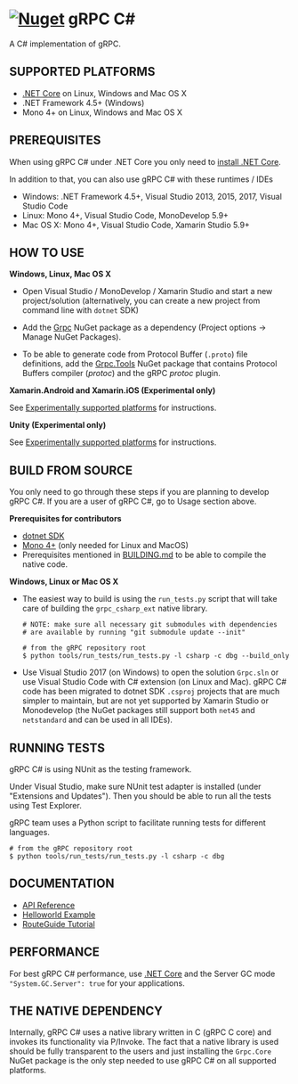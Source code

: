 [![Nuget](https://img.shields.io/nuget/v/Grpc.svg)](http://www.nuget.org/packages/Grpc/)
gRPC C#
=======

A C# implementation of gRPC.

SUPPORTED PLATFORMS
------------------

- [.NET Core](https://dotnet.github.io/) on Linux, Windows and Mac OS X 
- .NET Framework 4.5+ (Windows)
- Mono 4+ on Linux, Windows and Mac OS X

PREREQUISITES
--------------

When using gRPC C# under .NET Core you only need to [install .NET Core](https://www.microsoft.com/net/core).

In addition to that, you can also use gRPC C# with these runtimes / IDEs
- Windows: .NET Framework 4.5+, Visual Studio 2013, 2015, 2017, Visual Studio Code
- Linux: Mono 4+, Visual Studio Code, MonoDevelop 5.9+ 
- Mac OS X: Mono 4+, Visual Studio Code, Xamarin Studio 5.9+

HOW TO USE
--------------

**Windows, Linux, Mac OS X**

- Open Visual Studio / MonoDevelop / Xamarin Studio and start a new project/solution (alternatively, you can create a new project from command line with `dotnet` SDK)

- Add the [Grpc](https://www.nuget.org/packages/Grpc/) NuGet package as a dependency (Project options -> Manage NuGet Packages). 

- To be able to generate code from Protocol Buffer (`.proto`) file definitions, add the [Grpc.Tools](https://www.nuget.org/packages/Grpc.Tools/) NuGet package that contains Protocol Buffers compiler (_protoc_) and the gRPC _protoc_ plugin.

**Xamarin.Android and Xamarin.iOS (Experimental only)**

See [Experimentally supported platforms](experimental) for instructions.

**Unity (Experimental only)**

See [Experimentally supported platforms](experimental) for instructions.

BUILD FROM SOURCE
-----------------

You only need to go through these steps if you are planning to develop gRPC C#.
If you are a user of gRPC C#, go to Usage section above.

**Prerequisites for contributors**

- [dotnet SDK](https://www.microsoft.com/net/core)
- [Mono 4+](https://www.mono-project.com/) (only needed for Linux and MacOS)
- Prerequisites mentioned in [BUILDING.md](../../BUILDING.md#pre-requisites)
  to be able to compile the native code.

**Windows, Linux or Mac OS X**

- The easiest way to build is using the `run_tests.py` script that will take care of building the `grpc_csharp_ext` native library.
  
  ```
  # NOTE: make sure all necessary git submodules with dependencies 
  # are available by running "git submodule update --init"
  
  # from the gRPC repository root
  $ python tools/run_tests/run_tests.py -l csharp -c dbg --build_only
  ```

- Use Visual Studio 2017 (on Windows) to open the solution `Grpc.sln` or use Visual Studio Code with C# extension (on Linux and Mac). gRPC C# code has been migrated to
  dotnet SDK `.csproj` projects that are much simpler to maintain, but are not yet supported by Xamarin Studio or Monodevelop (the NuGet packages still
  support both `net45` and `netstandard` and can be used in all IDEs).

RUNNING TESTS
-------------

gRPC C# is using NUnit as the testing framework.

Under Visual Studio, make sure NUnit test adapter is installed (under "Extensions and Updates").
Then you should be able to run all the tests using Test Explorer.

gRPC team uses a Python script to facilitate running tests for
different languages.

```
# from the gRPC repository root
$ python tools/run_tests/run_tests.py -l csharp -c dbg
```

DOCUMENTATION
-------------
- [API Reference][]
- [Helloworld Example][]
- [RouteGuide Tutorial][]

PERFORMANCE
-----------

For best gRPC C# performance, use [.NET Core](https://dotnet.github.io/) and the Server GC mode `"System.GC.Server": true` for your applications.

THE NATIVE DEPENDENCY
---------------

Internally, gRPC C# uses a native library written in C (gRPC C core) and invokes its functionality via P/Invoke. The fact that a native library is used should be fully transparent to the users and just installing the `Grpc.Core` NuGet package is the only step needed to use gRPC C# on all supported platforms.

[API Reference]: https://grpc.io/grpc/csharp/api/Grpc.Core.html
[Helloworld Example]: ../../examples/csharp/helloworld
[RouteGuide Tutorial]: https://grpc.io/docs/tutorials/basic/csharp.html 

